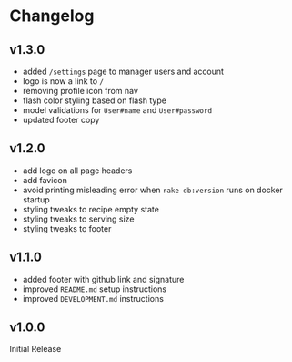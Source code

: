 # Changelog

## v1.3.0

* added `/settings` page to manager users and account
* logo is now a link to `/`
* removing profile icon from nav
* flash color styling based on flash type
* model validations for `User#name` and `User#password`
* updated footer copy

## v1.2.0

* add logo on all page headers
* add favicon
* avoid printing misleading error when `rake db:version` runs on docker startup
* styling tweaks to recipe empty state
* styling tweaks to serving size
* styling tweaks to footer

## v1.1.0

* added footer with github link and signature
* improved `README.md` setup instructions
* improved `DEVELOPMENT.md` instructions

## v1.0.0

Initial Release
